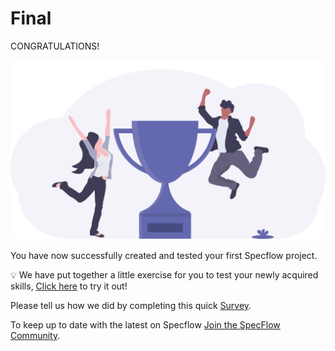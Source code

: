 Final
======

CONGRATULATIONS! 

![Dotnet Version](../_static/Final/Finished_Tutorial.png)


You have now successfully created and tested your first Specflow project.

💡 We have put together a little exercise for you to test your newly acquired skills, <a href="https://docs.specflow.org/projects/getting-started/en/latest/GettingStarted/Exercise.html" target="_blank" rel="noopener noreferrer">Click here</a> to try it out!

Please tell us how we did by completing this quick <a href="https://surveys.hotjar.com/592217b5-a444-4101-9a5d-b65dd70bde3a" target="_blank" rel="noopener noreferrer">Survey</a>. 

To keep up to date with the latest on Specflow [Join the SpecFlow Community](https://specflow.org/community/).



